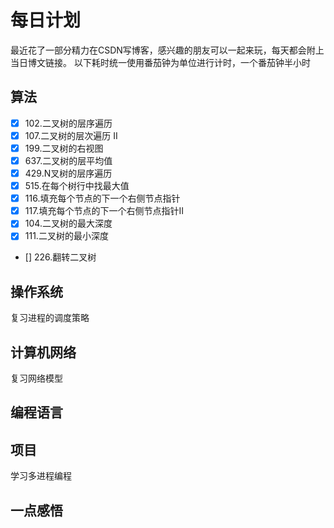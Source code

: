# 每日计划
最近花了一部分精力在CSDN写博客，感兴趣的朋友可以一起来玩，每天都会附上当日博文链接。
以下耗时统一使用番茄钟为单位进行计时，一个番茄钟半小时
## 算法
- [x] 102.二叉树的层序遍历
- [x] 107.二叉树的层次遍历 II
- [x] 199.二叉树的右视图
- [x] 637.二叉树的层平均值
- [x] 429.N叉树的层序遍历
- [x] 515.在每个树行中找最大值
- [x] 116.填充每个节点的下一个右侧节点指针
- [x] 117.填充每个节点的下一个右侧节点指针II
- [x] 104.二叉树的最大深度
- [x] 111.二叉树的最小深度
- [] 226.翻转二叉树 
## 操作系统
复习进程的调度策略
## 计算机网络
复习网络模型
## 编程语言
## 项目
学习多进程编程
## 一点感悟
